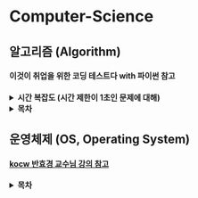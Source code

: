 # Computer-Science

## 알고리즘 (Algorithm)

#### 이것이 취업을 위한 코딩 테스트다 with 파이썬 참고

<details close>
<summary><b>시간 복잡도 (시간 제한이 1초인 문제에 대해)</b></summary>
<div markdown="1">

- N의 범위가 500인 경우
  
  - 시간 복잡도가 O(N^3)인 알고리즘 설계

- N의 범위가 2,000인 경우
  
  - 시간 복잡도가 O(N^2)인 알고리즘 설계

- N의 범위가 100,000인 경우
  
  - 시간 복잡도가 O(NlogN)인 알고리즘 설계

- N의 범위가 10,000,000인 경우
  
  - 시간 복잡도가 O(N)인 알고리즘 설계

</div>
</details>

<details close>
<summary><b>목차</b></summary>
<div markdown="1">

- [그리디](./Algorithm/그리디.md)

- [구현](./Algorithm/구현.md)

- [DFS](./Algorithm/DFS.md)

- [BFS](./Algorithm/BFS.md)

- 정렬

- 이진 탐색

- 다이나믹 프로그래밍

- 최단 경로

- 그래프 이론

- 문자열

</div>
</details>

## 운영체제 (OS, Operating System)

#### [kocw 반효경 교수님 강의 참고](http://www.kocw.net/home/search/kemView.do?kemId=1046323)

<details close>
<summary><b>목차</b></summary>
<div markdown="1">

- [Introduction to Operating Systems](./Operating_System/Introduction_to_Operating_System.md)

- [System Structure & Program Execution](./Operating_System/System_Structure&Program_Execution.md)

- [Process](./Operating_System/Process.md)

- [Process Management](./Operating_System/Process_Management.md)

- [CPU Scheduling](./Operating_System/CPU_Scheduling.md)

- [Process Synchronization](./Operating_System/Process_Synchronization.md)

- [Deadlocks](./Operating_System/Deadlocks.md)

- [Memory Management](./Operating_System/Memory_Management.md)

- [Virtual Memory](./Operating_System/Virtual_Memory.md)

- [File Systems](./Operating_System/File_Systems.md)

- [File System Implementation](./Operating_System/File_System_Implementation.md)

- Disk Management and Scheduling

</div>
</details>
